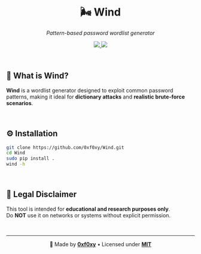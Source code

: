 <h1 align="center">🌬️ Wind</h1>
<p align="center"><em>Pattern-based password wordlist generator</em></p>

<p align="center">
  <a href="https://www.python.org/"> 
    <img src="https://img.shields.io/badge/Python-3.10+-3776AB?style=flat&logo=python&logoColor=white">
  </a>
  <a href="https://opensource.org/licenses/MIT">
    <img src="https://img.shields.io/badge/license-MIT-3DA639?style=flat&logo=OpenSourceInitiative&logoColor=white"/>
  </a>
</p>

<br>

## 🧠 What is Wind?

**Wind** is a wordlist generator designed to exploit common password patterns, making it ideal for **dictionary attacks** and **realistic brute-force scenarios**.

<br>

## ⚙️ Installation

```bash
git clone https://github.com/0xf0xy/Wind.git
cd Wind
sudo pip install .
wind -h
```

<br>

## 🔐 Legal Disclaimer

This tool is intended for **educational and research purposes only**.  
Do **NOT** use it on networks or systems without explicit permission.

<br>

___
<p align="center">
  🦊 Made by <a href="https://github.com/0xf0xy" target="_blank"><b>0xf0xy</b></a> • 
  Licensed under <a href="./LICENSE"><b>MIT</b></a>
</p>